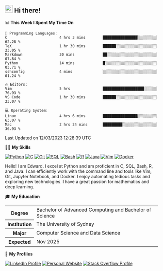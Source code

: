 ## <a href="#"><img src="https://media.giphy.com/media/hvRJCLFzcasrR4ia7z/giphy.gif" width="25px" height="25px"></a> Hi there!

<!--START_SECTION:waka-->
📊 **This Week I Spent My Time On** 

```text
💬 Programming Languages: 
C                        4 hrs 3 mins        ████████████████░░░░░░░░░   62.28 % 
TeX                      1 hr 30 mins        ██████░░░░░░░░░░░░░░░░░░░   23.05 % 
Markdown                 30 mins             ██░░░░░░░░░░░░░░░░░░░░░░░   07.84 % 
Python                   14 mins             █░░░░░░░░░░░░░░░░░░░░░░░░   03.71 % 
sshconfig                4 mins              ░░░░░░░░░░░░░░░░░░░░░░░░░   01.24 % 

🔥 Editors: 
Vim                      5 hrs               ███████████████████░░░░░░   76.93 % 
VS Code                  1 hr 30 mins        ██████░░░░░░░░░░░░░░░░░░░   23.07 % 

💻 Operating System: 
Linux                    4 hrs 6 mins        ████████████████░░░░░░░░░   63.07 % 
Mac                      2 hrs 24 mins       █████████░░░░░░░░░░░░░░░░   36.93 % 
```


 Last Updated on 12/03/2023 12:28:39 UTC
<!--END_SECTION:waka-->

💪🏻 **My Skills**

[![Python](https://img.shields.io/badge/-Python-yellow?style=flat-square&logo=Python)](#)
[![C     ](https://img.shields.io/badge/-C-blue?style=flat-square&logo=C)](#)
[![Git   ](https://img.shields.io/badge/-Git-grey?style=flat-square&logo=Git)](#)
[![SQL   ](https://img.shields.io/badge/-SQL-grey?style=flat-square&logo=SQLite)](#)
[![Bash  ](https://img.shields.io/badge/-Bash-grey?style=flat-square&logo=GNU-Bash)](#)
[![R     ](https://img.shields.io/badge/-R-grey?style=flat-square&logo=R)](#)
[![Java  ](https://img.shields.io/badge/-Java-grey?style=flat-square&logo=OpenJDK)](#)
[![Vim   ](https://img.shields.io/badge/-Vim-grey?style=flat-square&logo=Vim)](#)
[![Docker](https://img.shields.io/badge/-Docker-grey?style=flat-square&logo=Docker)](#)

Hello! I am Edward. I excel at Python and am proficient in C, SQL, Bash, R, and
Java. I can efficiently work with the command line and tools like Vim, Git,
Jupyter Notebook, and Docker. I enjoy automating tedious tasks and exploring new
technologies. I have a great passion for mathematics and deep learning.

🎓 **My Education**

<table>
<tr>
    <th>Degree</th>
    <td>Bachelor of Advanced Computing and Bachelor of Science</td>
</tr>
<tr>
    <th>Institution</th>
    <td>The University of Sydney</td>
</tr>
<tr>
    <th>Major</th>
    <td>Computer Science and Data Science</td>
</tr>
<tr>
    <th>Expected</th>
    <td>Nov 2025</td>
</tr>
</table>

🔗 **My Profiles**

[![LinkedIn Profile](https://img.shields.io/badge/-LinkedIn-blue?style=social&logo=LinkedIn)](https://www.linkedin.com/in/edward-ji)
[![Personal Website](https://img.shields.io/badge/-Personal%20Website-blue?style=social&logo=Bootstrap)](https://edwardji.dev)
[![Stack Overflow Profile](https://img.shields.io/badge/-Stack%20Overflow-blue?style=social&logo=StackOverflow)](https://stackoverflow.com/users/11658924)
